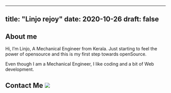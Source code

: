 
---
title: "Linjo rejoy"
date: 2020-10-26
draft: false
---

## About me

Hi, I’m Linjo, A Mechanical Engineer from Kerala. Just starting to feel the power of opensource and this is my first step towards openSource.

Even though I am a Mechanical Engineer, I like coding and a bit of Web development.

## Contact Me <a href="https://github.com/linjorejoy/"><code><img src="https://img.shields.io/badge/-Github-000000?style=flat&logo=github&logoColor=FFFFFF"></code></a>

